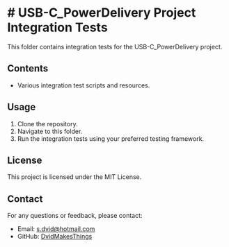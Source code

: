 # # USB-C_PowerDelivery Project Integration Tests

This folder contains integration tests for the USB-C_PowerDelivery project.

## Contents

- Various integration test scripts and resources.

## Usage

1. Clone the repository.
2. Navigate to this folder.
3. Run the integration tests using your preferred testing framework.

## License
This project is licensed under the MIT License.

## Contact
For any questions or feedback, please contact:
- Email: [s.dvid@hotmail.com](mailto:s.dvid@hotmail.com)
- GitHub: [DvidMakesThings](https://github.com/DvidMakesThings)
